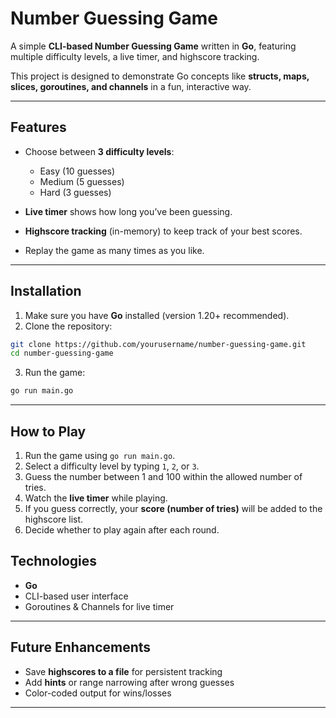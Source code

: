 
# Number Guessing Game

A simple **CLI-based Number Guessing Game** written in **Go**, featuring multiple difficulty levels, a live timer, and highscore tracking.

This project is designed to demonstrate Go concepts like **structs, maps, slices, goroutines, and channels** in a fun, interactive way.

---

## Features

* Choose between **3 difficulty levels**:

  * Easy (10 guesses)
  * Medium (5 guesses)
  * Hard (3 guesses)

* **Live timer** shows how long you’ve been guessing.

* **Highscore tracking** (in-memory) to keep track of your best scores.

* Replay the game as many times as you like.

---

## Installation

1. Make sure you have **Go** installed (version 1.20+ recommended).
2. Clone the repository:

```bash
git clone https://github.com/yourusername/number-guessing-game.git
cd number-guessing-game
```

3. Run the game:

```bash
go run main.go
```

---

## How to Play

1. Run the game using `go run main.go`.
2. Select a difficulty level by typing `1`, `2`, or `3`.
3. Guess the number between 1 and 100 within the allowed number of tries.
4. Watch the **live timer** while playing.
5. If you guess correctly, your **score (number of tries)** will be added to the highscore list.
6. Decide whether to play again after each round.


## Technologies

* **Go**
* CLI-based user interface
* Goroutines & Channels for live timer

---

## Future Enhancements

* Save **highscores to a file** for persistent tracking
* Add **hints** or range narrowing after wrong guesses
* Color-coded output for wins/losses

---


